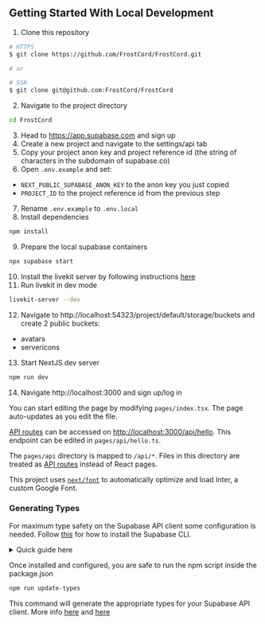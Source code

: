 ## Getting Started With Local Development
1. Clone this repository
  ```bash
  # HTTPS
  $ git clone https://github.com/FrostCord/FrostCord.git

  # or

  # SSH
  $ git clone git@github.com:FrostCord/FrostCord
  ```
2. Navigate to the project directory
  ```bash
  cd FrostCord
  ```
3. Head to https://app.supabase.com and sign up
4. Create a new project and navigate to the settings/api tab
5. Copy your project anon key and project reference id (the string of characters in the subdomain of supabase.co)
6. Open `.env.example` and set:
  - `NEXT_PUBLIC_SUPABASE_ANON_KEY` to the anon key you just copied
  - `PROJECT_ID` to the project reference id from the previous step
7. Rename `.env.example` to `.env.local`
8. Install dependencies
  ```bash
  npm install
  ```
9. Prepare the local supabase containers
  ```bash
  npx supabase start
  ```
10. Install the livekit server by following instructions [here](https://docs.livekit.io/getting-started/server-setup/)
11. Run livekit in dev mode
  ```bash
  livekit-server --dev
  ```
12. Navigate to http://localhost:54323/project/default/storage/buckets and create 2 public buckets:
  - avatars
  - servericons
13. Start NextJS dev server
  ```bash
  npm run dev
  ```
14. Navigate http://localhost:3000 and sign up/log in


You can start editing the page by modifying `pages/index.tsx`. The page auto-updates as you edit the file.

[API routes](https://nextjs.org/docs/api-routes/introduction) can be accessed on [http://localhost:3000/api/hello](http://localhost:3000/api/hello). This endpoint can be edited in `pages/api/hello.ts`.

The `pages/api` directory is mapped to `/api/*`. Files in this directory are treated as [API routes](https://nextjs.org/docs/api-routes/introduction) instead of React pages.

This project uses [`next/font`](https://nextjs.org/docs/basic-features/font-optimization) to automatically optimize and load Inter, a custom Google Font.

### Generating Types

For maximum type safety on the Supabase API client some configuration is needed. Follow [this](https://supabase.com/docs/reference/cli/supabase-link) for how to install the Supabase CLI.

<details><summary>Quick guide here</summary>

```bash
npm i supabase

npx supabase init

supabase login

supabase link --project-ref <string>
```

</details>

Once installed and configured, you are safe to run the npm script inside the package.json

```bash
npm run update-types
```

This command will generate the appropriate types for your Supabase API client. More info [here](https://supabase.com/docs/guides/api/generating-types) and [here](https://supabase.com/docs/reference/javascript/typescript-support)
